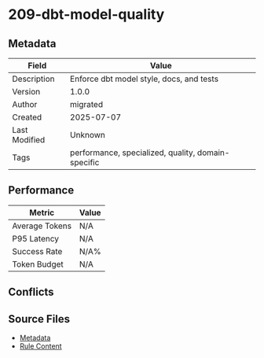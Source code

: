 # 209-dbt-model-quality

## Metadata

| Field | Value |
|-------|-------|
| Description | Enforce dbt model style, docs, and tests |
| Version | 1.0.0 |
| Author | migrated |
| Created | 2025-07-07 |
| Last Modified | Unknown |
| Tags | performance, specialized, quality, domain-specific |

## Performance

| Metric | Value |
|--------|-------|
| Average Tokens | N/A |
| P95 Latency | N/A |
| Success Rate | N/A% |
| Token Budget | N/A |

## Conflicts


## Source Files

- [Metadata](200-domain/209-dbt-model-quality.yaml)
- [Rule Content](200-domain/209-dbt-model-quality.mdc)